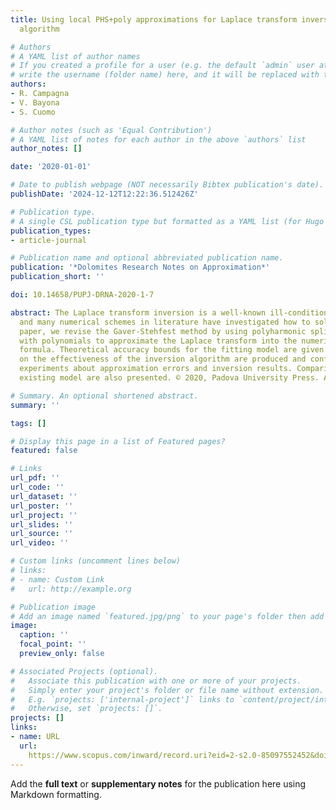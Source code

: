 ```yaml
---
title: Using local PHS+poly approximations for Laplace transform inversion by Gaver-Stehfest
  algorithm

# Authors
# A YAML list of author names
# If you created a profile for a user (e.g. the default `admin` user at `content/authors/admin/`), 
# write the username (folder name) here, and it will be replaced with their full name and linked to their profile.
authors:
- R. Campagna
- V. Bayona
- S. Cuomo

# Author notes (such as 'Equal Contribution')
# A YAML list of notes for each author in the above `authors` list
author_notes: []

date: '2020-01-01'

# Date to publish webpage (NOT necessarily Bibtex publication's date).
publishDate: '2024-12-12T12:22:36.512426Z'

# Publication type.
# A single CSL publication type but formatted as a YAML list (for Hugo requirements).
publication_types:
- article-journal

# Publication name and optional abbreviated publication name.
publication: '*Dolomites Research Notes on Approximation*'
publication_short: ''

doi: 10.14658/PUPJ-DRNA-2020-1-7

abstract: The Laplace transform inversion is a well-known ill-conditioned problem
  and many numerical schemes in literature have investigated how to solve it. In this
  paper, we revise the Gaver-Stehfest method by using polyharmonic splines augmented
  with polynomials to approximate the Laplace transform into the numerical inversion
  formula. Theoretical accuracy bounds for the fitting model are given. Discussions
  on the effectiveness of the inversion algorithm are produced and confirmed by numerical
  experiments about approximation errors and inversion results. Comparisons with an
  existing model are also presented. © 2020, Padova University Press. All rights reserved.

# Summary. An optional shortened abstract.
summary: ''

tags: []

# Display this page in a list of Featured pages?
featured: false

# Links
url_pdf: ''
url_code: ''
url_dataset: ''
url_poster: ''
url_project: ''
url_slides: ''
url_source: ''
url_video: ''

# Custom links (uncomment lines below)
# links:
# - name: Custom Link
#   url: http://example.org

# Publication image
# Add an image named `featured.jpg/png` to your page's folder then add a caption below.
image:
  caption: ''
  focal_point: ''
  preview_only: false

# Associated Projects (optional).
#   Associate this publication with one or more of your projects.
#   Simply enter your project's folder or file name without extension.
#   E.g. `projects: ['internal-project']` links to `content/project/internal-project/index.md`.
#   Otherwise, set `projects: []`.
projects: []
links:
- name: URL
  url: 
    https://www.scopus.com/inward/record.uri?eid=2-s2.0-85097552452&doi=10.14658%2fPUPJ-DRNA-2020-1-7&partnerID=40&md5=9243387a93ec32d3d7f7d92f69ddd940
---
```


Add the **full text** or **supplementary notes** for the publication here using Markdown formatting.

